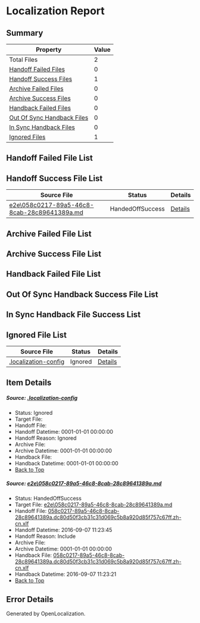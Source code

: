 # <a name='report-top'></a> Localization Report

## Summary
 Property | Value 
 -------- | ----- 
 Total Files | 2
[ Handoff Failed Files ](#handoff-failed-list)| 0
[ Handoff Success Files ](#handoff-success-list)| 1
[ Archive Failed Files ](#archive-failed-list)| 0
[ Archive Success Files ](#archive-success-list)| 0
[ Handback Failed Files ](#handback-failed-list)| 0
[ Out Of Sync Handback Files ](#outofsync-handback-success-list)| 0
[ In Sync Handback Files ](#insync-handback-success-list)| 0
[ Ignored Files ](#ignored-list)| 1

## <a name='handoff-failed-list'></a> Handoff Failed File List

## <a name='handoff-success-list'></a> Handoff Success File List
 Source File | Status | Details 
 ----------- | ------ | ------- 
 [e2e\058c0217-89a5-46c8-8cab-28c89641389a.md](https://github.com/OpenLocalizationTestOrg/ol-test0/blob/d0dd64281806c494282cb89131ce6fe3bcc05340/e2e/058c0217-89a5-46c8-8cab-28c89641389a.md) | HandedOffSuccess | [Details](#a4d8f2505ea85e58c4aa8a58f1ab4af77e3416b41)

## <a name='archive-failed-list'></a> Archive Failed File List

## <a name='archive-success-list'></a> Archive Success File List

## <a name='handback-failed-list'></a> Handback Failed File List

## <a name='outofsync-handback-success-list'></a> Out Of Sync Handback Success File List

## <a name='insync-handback-success-list'></a> In Sync Handback File Success List

## <a name='ignored-list'></a> Ignored File List
 Source File | Status | Details 
 ----------- | ------ | ------- 
 [.localization-config](https://github.com/OpenLocalizationTestOrg/ol-test0/blob/d0dd64281806c494282cb89131ce6fe3bcc05340/.localization-config) | Ignored | [Details](#3d4f252ac210baf56311d7e97dcc2db10974dbd20)

## Item Details
##### <a name='3d4f252ac210baf56311d7e97dcc2db10974dbd20'></a> Source: [.localization-config](https://github.com/OpenLocalizationTestOrg/ol-test0/blob/d0dd64281806c494282cb89131ce6fe3bcc05340/.localization-config)
* Status: Ignored
* Target File: 
* Handoff File: 
* Handoff Datetime: 0001-01-01 00:00:00
* Handoff Reason: Ignored
* Archive File: 
* Archive Datetime: 0001-01-01 00:00:00
* Handback File: 
* Handback Datetime: 0001-01-01 00:00:00
* [Back to Top](#report-top)

##### <a name='a4d8f2505ea85e58c4aa8a58f1ab4af77e3416b41'></a> Source: [e2e\058c0217-89a5-46c8-8cab-28c89641389a.md](https://github.com/OpenLocalizationTestOrg/ol-test0/blob/d0dd64281806c494282cb89131ce6fe3bcc05340/e2e/058c0217-89a5-46c8-8cab-28c89641389a.md)
* Status: HandedOffSuccess
* Target File: [e2e\058c0217-89a5-46c8-8cab-28c89641389a.md](https://github.com/OpenLocalizationTestOrg/ol-test0-zhcn/blob/53bca3ea3537d8a248b050d168cf97fed4a0f1ca/e2e/058c0217-89a5-46c8-8cab-28c89641389a.md)
* Handoff File: [058c0217-89a5-46c8-8cab-28c89641389a.dc80d50f3cb31c31d069c5b8a920d85f757c67ff.zh-cn.xlf](https://github.com/OpenLocalizationTestOrg/ol-test0-handoff/blob/1838f3917929a5f86896c67955655e27f0a87edd/ol-handoff/OpenLocalizationTestOrg/ol-test0-zhcn/ci/ht/058c0217-89a5-46c8-8cab-28c89641389a.dc80d50f3cb31c31d069c5b8a920d85f757c67ff.zh-cn.xlf)
* Handoff Datetime: 2016-09-07 11:23:45
* Handoff Reason: Include
* Archive File: 
* Archive Datetime: 0001-01-01 00:00:00
* Handback File: [058c0217-89a5-46c8-8cab-28c89641389a.dc80d50f3cb31c31d069c5b8a920d85f757c67ff.zh-cn.xlf](https://github.com/OpenLocalizationTestOrg/ol-test0-handback/blob/d21c8d20c0185e1dcaadc4078afbfd0c48c3f3c5/ol-handback/OpenLocalizationTestOrg/ol-test0-zhcn/ci/ht/058c0217-89a5-46c8-8cab-28c89641389a.dc80d50f3cb31c31d069c5b8a920d85f757c67ff.zh-cn.xlf)
* Handback Datetime: 2016-09-07 11:23:21
* [Back to Top](#report-top)


## Error Details

Generated by OpenLocalization.
